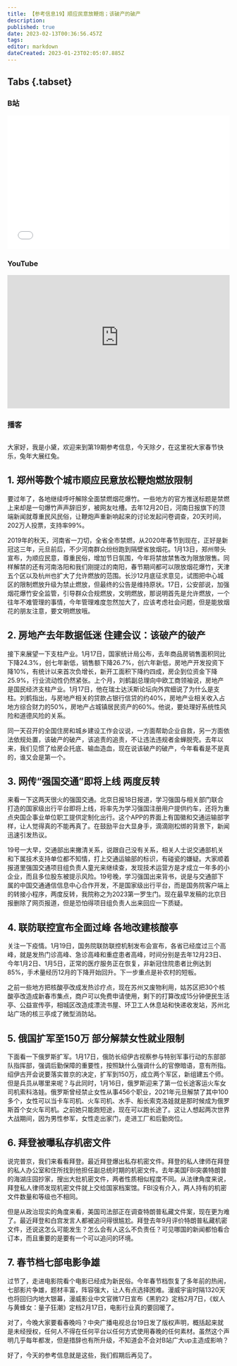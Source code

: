 ```yaml
---
title: 【参考信息19】顺应民意放鞭炮；该破产的破产 
description: 
published: true
date: 2023-02-13T00:36:56.457Z
tags: 
editor: markdown
dateCreated: 2023-01-23T02:05:07.885Z
---
```


## Tabs {.tabset}
### B站
<div style="position: relative; padding: 30% 45%;">
<iframe style="position: absolute; width: 100%; height: 100%; left: 0; top: 0;" src="//player.bilibili.com/player.html?&bvid=BV1kT411Z7ot&page=1&as_wide=1&high_quality=1&danmaku=1" scrolling="no" border="0" frameborder="no" framespacing="0" allowfullscreen="true"></iframe>
</div>

### YouTube
<div style="position: relative; padding: 30% 45%;">
<iframe style="position: absolute; top: 0; left: 0; width: 100%; height: 100%;" src="https://www.youtube-nocookie.com/embed/WCEYnZVxa9g" title="YouTube video player" frameborder="0" allow="accelerometer; autoplay; clipboard-write; encrypted-media; gyroscope; picture-in-picture" allowfullscreen></iframe>
</div>
  
### 播客
<div class="podcast-player"></div>

## 

大家好，我是小黛，欢迎来到第19期参考信息，今天除夕，在这里祝大家春节快乐，兔年大展红兔。

## 1. 郑州等数个城市顺应民意放松鞭炮燃放限制

要过年了，各地继续呼吁解除全面禁燃烟花爆竹。一些地方的官方推送标题是禁燃上来却是一句爆竹声声辞旧岁，被网友吐槽。去年12月20日，河南日报旗下的顶端新闻就尊重民风民俗，让鞭炮声重新响起来的讨论发起问卷调查，20天时间，202万人投票，支持率99%。

2019年的秋天，河南省一刀切，全省全市禁燃，从2020年春节到现在，正好是新冠这三年，元旦前后，不少河南群众纷纷跑到隔壁省放烟花。1月13日，郑州带头宣布，为顺应民意，尊重民俗，增加节日氛围，今年将禁放禁售改为限放限售。同样解禁的还有河南洛阳和我们刚提过的南阳，春节期间都可以限放烟花爆竹，天津五个区以及杭州也扩大了允许燃放的范围。长沙12月底征求意见，试图把中心城区的限制燃放升级为禁止燃放，但最终的公告是维持原状。17日，公安部说，加强烟花爆竹安全监管，引导群众合规燃放，文明燃放，那说明首先是允许燃放，一个往年不难管理的事情，今年管理难度忽然加大了，应该考虑社会问题，但是能放烟花的朋友注意，要文明燃放哦。

## 2. 房地产去年数据低迷 住建会议：该破产的破产

接下来展望一下支柱产业。1月17日，国家统计局公布，去年商品房销售面积同比下降24.3%，创七年新低，销售额下降26.7%，创六年新低，房地产开发投资下降10%，有统计以来首次负增长，新开工面积下降约四成，房企到位资金下降25.9%，行业流动性仍然紧张。上个月，刘鹤副总理向中欧工商领袖说，房地产是国民经济支柱产业。1月17日，他在瑞士达沃斯论坛向外宾细说了为什么是支柱。刘鹤指出，与房地产相关的贷款占银行信贷的约40%，房地产业相关收入占地方综合财力的50%，房地产占城镇居民资产的60%。他说，要处理好系统性风险和道德风险的关系。

同一天召开的全国住房和城乡建设工作会议说，一方面帮助企业自救，另一方面依法依规处置，该破产的破产，该追责的追责，不让违法违规者金蝉脱壳。去年以来，我们见惯了给房企托底、输血造血，现在说该破产的破产，今年看看是不是真的，谁又会是第一个。

## 3. 网传“强国交通”即将上线 两度反转

来看一下这两天很火的强国交通。北京日报18日报道，学习强国与相关部门联合打造的国家级出行平台即将上线，将率先为学习强国注册用户提供约车，还将为重点央国企事业单位职工提供定制化出行。这个APP的界面上有国徽和交通运输部字样，让人觉得真的不能再真了。在鼓励平台大显身手，滴滴刚松绑的背景下，新闻迅速引发热议。

19号一大早，交通部出来撇清关系，说跟自己没有关系，相关人士说交通部机关和下属技术支持单位都不知情，打上交通运输部的标识，有碰瓷的嫌疑。大家顺着报道里强国交通项目组负责人童光来继续查，发现技术运营方是才成立一年多的小企业，而且多位股东被提示风险。19号晚，学习强国出来背书，说是与交通部下属的中国交通通信信息中心合作开发，不是国家级出行平台，而是国务院客户端上的转接小程序，两度反转，我院称之为2023第一罗生门。现在最早发稿的北京日报删除了网页报道，但是恐怕得项目组负责人出来回应一下质疑。

## 4. 联防联控宣布全面过峰 各地改建核酸亭

关注一下疫情。1月19日，国务院联防联控机制发布会宣布，各省已经度过三个高峰，就是发热门诊高峰、急诊高峰和重症患者高峰，时间分别是去年12月23日、今年1月2日、1月5日，正常的医疗服务正在恢复，非新冠住院患者比例达到85%，手术量经历12月的下降开始回升。下一步重点是补农村的短板。

之前一些地方把核酸亭改成发热诊疗点，现在苏州又废物利用，姑苏区把30个核酸亭改造成新春市集点，商户可以免费申请使用，剩下的打算改成15分钟便民生活亭、公益宣传亭，相城区改造成漂流书屋、环卫工人休息站和快递收发站，苏州北站广场的核三亭成了微型消防站。

## 5. 俄国扩军至150万 部分解禁女性就业限制

下面看一下俄罗斯扩军。1月17日，俄防长绍伊古视察参与特别军事行动的东部部队指挥部，强调后勤保障的重要性，按照缺什么强调什么的官僚暗语，意有所指。绍伊古开会说要落实普京的决定，扩军到150万，成立两个军区，新组建五个师。但是兵员从哪里来呢？与此同时，1月16日，俄罗斯迎来了第一位长途客运火车女司机索科洛娃。俄罗斯曾经禁止女性从事456个职业，2021年元旦解禁了其中100多个，女性可以当卡车司机、火车司机、水手、船长索克洛娃就是那时候成为俄罗斯首个女火车司机。之前她只能跑短途，现在可以跑长途了。这让人想起两次世界大战期间，因为男性参军，女性走出家门，走进工厂和后勤岗位。

## 6. 拜登被曝私存机密文件

说完普京，我们来看看拜登。最近拜登爆出私存机密文件。拜登的私人律师在拜登的私人办公室和住所找到他担任副总统时期的机密文件。去年美国FBI突袭特朗普的海湖庄园抄家，搜出大批机密文件，两者性质相似程度不同。从法律角度来说，拜登私人律师发现机密文件就上交给国家档案馆。FBI没有介入，两人持有的机密文件数量和等级也不相同。

但是从政治现实的角度来看，美国司法部正在调查特朗普私藏文件案，现在更为难了。最近拜登和白宫发言人都被追问得很尴尬。拜登去年9月评价特朗普私藏机密文件，还说这怎么可能发生？怎么会有人这么不负责任？可见哪国的新闻都怕看合订本，而且重要的是要有一个可以追问的环境。

## 7. 春节档七部电影争雄

过节了，走进电影院看个电影已经成为新民俗。今年春节档恢复了多年前的热闹，七部影片争雄，题材丰富，阵容强大，让人有点选择困难。漫威宇宙时隔1320天也将回归内地大银幕，漫威影业中文官微17日宣布《黑豹2》定档2月7日，《蚁人与黄蜂女：量子狂潮》定档2月17日，电影行业真的要回暖了。

对了，今晚大家要看春晚吗？中央广播电视总台19日发了版权声明，概括起来就是未经授权，任何人不得在任何平台以任何方式使用春晚的任何素材。虽然这个声明几乎每年都发，但是措辞也有所升级，不知道会不会对B站广大up主造成影响？

好了，今天的参考信息就是这些，我们假期后再见了。
